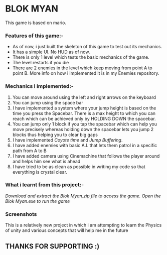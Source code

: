# BLOK MYAN

This game is based on mario.

### Features of this game:-

* As of now, i just built the skeleton of this game to test out its mechanics. 
* It has a simple UI. No HUD as of now.
* There is only 1 level which tests the basic mechanics of the game.
* The level restarts if you die
* There are 2 enemies in the level which keep moving from point A to point B. More info on how i implemented it is in my Enemies repository.

### Mechanics I implemented:-

1. You can move around using the left and right arrows on the keyboard
2. You can jump using the space bar
3. I have implemented a system where your jump height is based on the time you press the Spacebar. There is a max height to which you can reach which can be achieved only by HOLDING DOWN the spacebar.
4. You can jump only 1 block if you tap the spacebar which can help you move precisely whereas holding down the spacebar lets you jump 2 blocks thus helping you to clear big gaps
5. I have implemented *Coyote time* and *Jump Buffering*.
6. I have added enemies with basic A.I. that lets them patrol in a specific path from A to B
7. I have added camera using Cinemachine that follows the player around and helps him see what is ahead
8. I have tried to be as clean as possible in writing my code so that everything is crystal clear.

### What i learnt from this project:-


*Download and extract the Blok Myan.zip file to access the game.*
*Open the Blok Myan.exe to run the game*

### Screenshots


This is a relatively new project in which i am attempting to learn the Physics of unity and various concepts that will help me in the future

## THANKS FOR SUPPORTING :)
